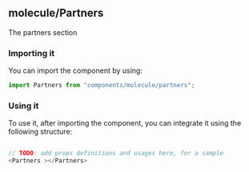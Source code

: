 ## molecule/Partners

The partners section

### Importing it

You can import the component by using:

```js
import Partners from "components/molecule/partners";
```

### Using it

To use it, after importing the component, you can integrate it using the following structure:

```js

// TODO: add props definitions and usages here, for a sample
<Partners ></Partners>

```